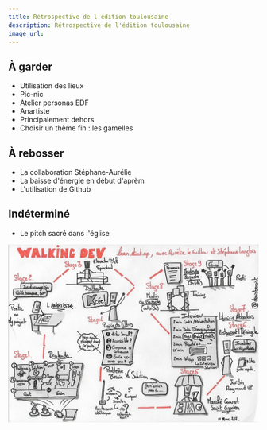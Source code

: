 ```yaml
---
title: Rétrospective de l'édition toulousaine
description: Rétrospective de l'édition toulousaine
image_url:
---
```


## À garder
* Utilisation des lieux
* Pic-nic
* Atelier personas EDF
* Anartiste
* Principalement dehors
* Choisir un thème fin : les gamelles

## À rebosser
* La collaboration Stéphane-Aurélie
* La baisse d'énergie en début d'aprèm
* L'utilisation de Github

## Indéterminé
* Le pitch sacré dans l'église

![sketchnote](https://raw.githubusercontent.com/walkingdev/trampolean/master/media/sketchnote-v34.jpg)

